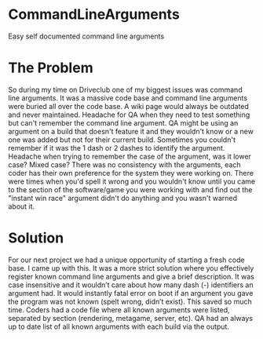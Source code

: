 # CommandLineArguments

Easy self documented command line arguments 

# The Problem

So during my time on Driveclub one of my biggest issues was command line arguments. It was a massive code base and command line arguments were buried all over the code base. A wiki page would always be outdated and never maintained. Headache for QA when they need to test something but can't remember the command line argument. QA might be using an argument on a build that doesn't feature it and they wouldn't know or a new one was added but not for their current build. Sometimes you couldn't remember if it was the 1 dash or 2 dashes to identify the argument. Headache when trying to remember the case of the argument, was it lower case? Mixed case? There was no consistency with the arguments, each coder has their own preference for the system they were working on. There were times when you'd spell it wrong and you wouldn't know until you came to the section of the software/game you were working with and find out the "instant win race" argument didn't do anything and you wasn't warned about it.

# Solution

For our next project we had a unique opportunity of starting a fresh code base. I came up with this. It was a more strict solution where you effectively register known command line arguments and give a brief description. It was case insensitive and it wouldn’t care about how many dash (-) identifiers an argument had. It would instantly fatal error on boot if an argument you gave the program was not known (spelt wrong, didn’t exist). This saved so much time. Coders had a code file where all known arguments were listed, separated by section (rendering, metagame, server, etc). QA had an always up to date list of all known arguments with each build via the output.
